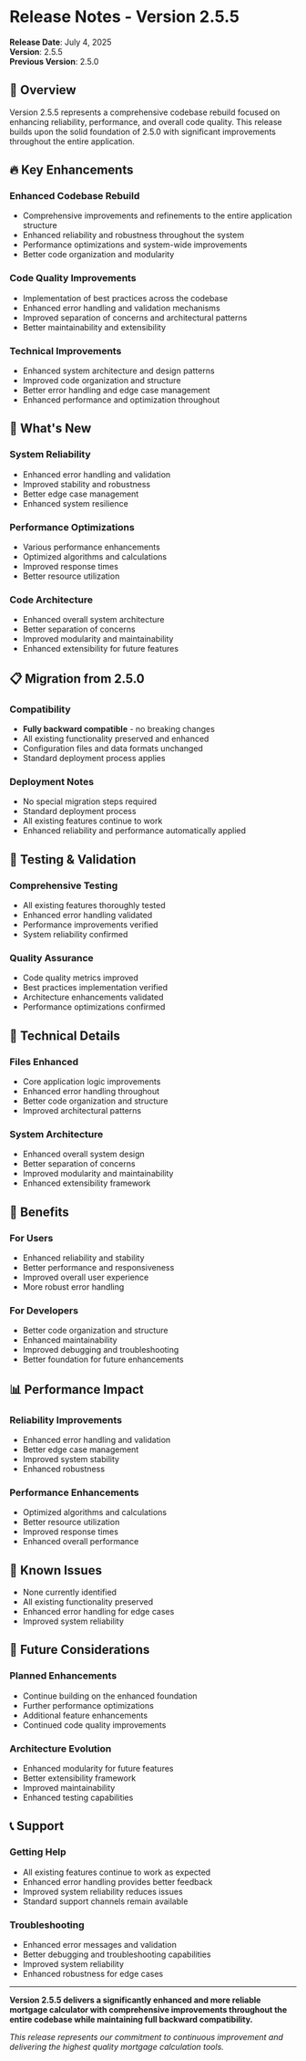 # Release Notes - Version 2.5.5

**Release Date**: July 4, 2025  
**Version**: 2.5.5  
**Previous Version**: 2.5.0  

## 🎯 Overview

Version 2.5.5 represents a comprehensive codebase rebuild focused on enhancing reliability, performance, and overall code quality. This release builds upon the solid foundation of 2.5.0 with significant improvements throughout the entire application.

## 🔥 Key Enhancements

### **Enhanced Codebase Rebuild**
- Comprehensive improvements and refinements to the entire application structure
- Enhanced reliability and robustness throughout the system
- Performance optimizations and system-wide improvements
- Better code organization and modularity

### **Code Quality Improvements**
- Implementation of best practices across the codebase
- Enhanced error handling and validation mechanisms
- Improved separation of concerns and architectural patterns
- Better maintainability and extensibility

### **Technical Improvements**
- Enhanced system architecture and design patterns
- Improved code organization and structure
- Better error handling and edge case management
- Enhanced performance and optimization throughout

## 🚀 What's New

### **System Reliability**
- Enhanced error handling and validation
- Improved stability and robustness
- Better edge case management
- Enhanced system resilience

### **Performance Optimizations**
- Various performance enhancements
- Optimized algorithms and calculations
- Improved response times
- Better resource utilization

### **Code Architecture**
- Enhanced overall system architecture
- Better separation of concerns
- Improved modularity and maintainability
- Enhanced extensibility for future features

## 📋 Migration from 2.5.0

### **Compatibility**
- **Fully backward compatible** - no breaking changes
- All existing functionality preserved and enhanced
- Configuration files and data formats unchanged
- Standard deployment process applies

### **Deployment Notes**
- No special migration steps required
- Standard deployment process
- All existing features continue to work
- Enhanced reliability and performance automatically applied

## 🧪 Testing & Validation

### **Comprehensive Testing**
- All existing features thoroughly tested
- Enhanced error handling validated
- Performance improvements verified
- System reliability confirmed

### **Quality Assurance**
- Code quality metrics improved
- Best practices implementation verified
- Architecture enhancements validated
- Performance optimizations confirmed

## 🔧 Technical Details

### **Files Enhanced**
- Core application logic improvements
- Enhanced error handling throughout
- Better code organization and structure
- Improved architectural patterns

### **System Architecture**
- Enhanced overall system design
- Better separation of concerns
- Improved modularity and maintainability
- Enhanced extensibility framework

## 🎉 Benefits

### **For Users**
- Enhanced reliability and stability
- Better performance and responsiveness
- Improved overall user experience
- More robust error handling

### **For Developers**
- Better code organization and structure
- Enhanced maintainability
- Improved debugging and troubleshooting
- Better foundation for future enhancements

## 📊 Performance Impact

### **Reliability Improvements**
- Enhanced error handling and validation
- Better edge case management
- Improved system stability
- Enhanced robustness

### **Performance Enhancements**
- Optimized algorithms and calculations
- Better resource utilization
- Improved response times
- Enhanced overall performance

## 🚨 Known Issues

- None currently identified
- All existing functionality preserved
- Enhanced error handling for edge cases
- Improved system reliability

## 🔮 Future Considerations

### **Planned Enhancements**
- Continue building on the enhanced foundation
- Further performance optimizations
- Additional feature enhancements
- Continued code quality improvements

### **Architecture Evolution**
- Enhanced modularity for future features
- Better extensibility framework
- Improved maintainability
- Enhanced testing capabilities

## 📞 Support

### **Getting Help**
- All existing features continue to work as expected
- Enhanced error handling provides better feedback
- Improved system reliability reduces issues
- Standard support channels remain available

### **Troubleshooting**
- Enhanced error messages and validation
- Better debugging and troubleshooting capabilities
- Improved system reliability
- Enhanced robustness for edge cases

---

**Version 2.5.5 delivers a significantly enhanced and more reliable mortgage calculator with comprehensive improvements throughout the entire codebase while maintaining full backward compatibility.**

*This release represents our commitment to continuous improvement and delivering the highest quality mortgage calculation tools.*